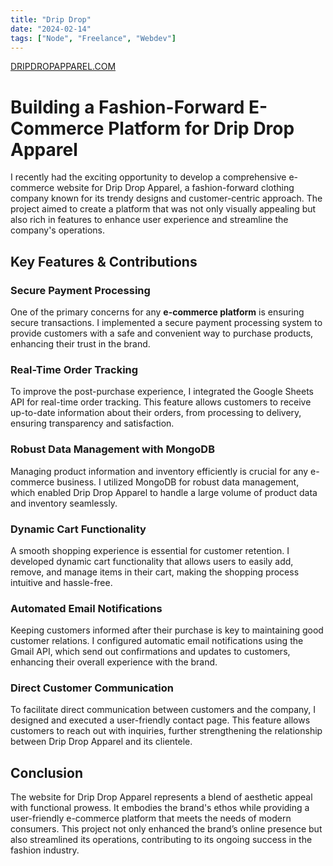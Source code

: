 ```yaml
---
title: "Drip Drop"
date: "2024-02-14"
tags: ["Node", "Freelance", "Webdev"]
---
```


<a href="https://dripdropapparel.com" target="_blank">DRIPDROPAPPAREL.COM</a>

# Building a Fashion-Forward E-Commerce Platform for Drip Drop Apparel

I recently had the exciting opportunity to develop a comprehensive e-commerce website for Drip Drop Apparel, a fashion-forward clothing company known for its trendy designs and customer-centric approach. The project aimed to create a platform that was not only visually appealing but also rich in features to enhance user experience and streamline the company's operations.

## Key Features & Contributions

### Secure Payment Processing

One of the primary concerns for any **e-commerce platform** is ensuring secure transactions. I implemented a secure payment processing system to provide customers with a safe and convenient way to purchase products, enhancing their trust in the brand.

### Real-Time Order Tracking

To improve the post-purchase experience, I integrated the Google Sheets API for real-time order tracking. This feature allows customers to receive up-to-date information about their orders, from processing to delivery, ensuring transparency and satisfaction.

### Robust Data Management with MongoDB

Managing product information and inventory efficiently is crucial for any e-commerce business. I utilized MongoDB for robust data management, which enabled Drip Drop Apparel to handle a large volume of product data and inventory seamlessly.

### Dynamic Cart Functionality

A smooth shopping experience is essential for customer retention. I developed dynamic cart functionality that allows users to easily add, remove, and manage items in their cart, making the shopping process intuitive and hassle-free.

### Automated Email Notifications

Keeping customers informed after their purchase is key to maintaining good customer relations. I configured automatic email notifications using the Gmail API, which send out confirmations and updates to customers, enhancing their overall experience with the brand.

### Direct Customer Communication

To facilitate direct communication between customers and the company, I designed and executed a user-friendly contact page. This feature allows customers to reach out with inquiries, further strengthening the relationship between Drip Drop Apparel and its clientele.

## Conclusion

The website for Drip Drop Apparel represents a blend of aesthetic appeal with functional prowess. It embodies the brand's ethos while providing a user-friendly e-commerce platform that meets the needs of modern consumers. This project not only enhanced the brand’s online presence but also streamlined its operations, contributing to its ongoing success in the fashion industry.
